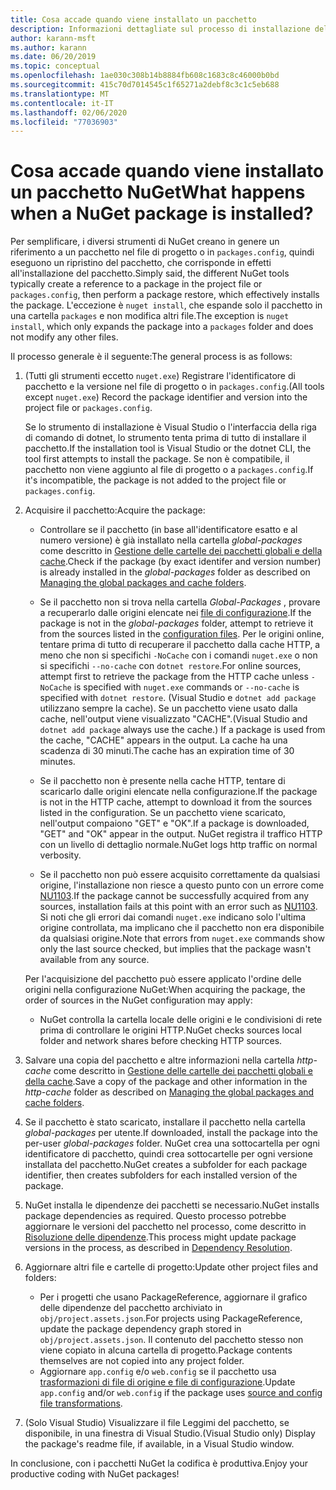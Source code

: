 ```yaml
---
title: Cosa accade quando viene installato un pacchetto
description: Informazioni dettagliate sul processo di installazione del pacchetto
author: karann-msft
ms.author: karann
ms.date: 06/20/2019
ms.topic: conceptual
ms.openlocfilehash: 1ae030c308b14b8884fb608c1683c8c46000b0bd
ms.sourcegitcommit: 415c70d7014545c1f65271a2debf8c3c1c5eb688
ms.translationtype: MT
ms.contentlocale: it-IT
ms.lasthandoff: 02/06/2020
ms.locfileid: "77036903"
---
```

# <a name="what-happens-when-a-nuget-package-is-installed"></a><span data-ttu-id="4112c-103">Cosa accade quando viene installato un pacchetto NuGet</span><span class="sxs-lookup"><span data-stu-id="4112c-103">What happens when a NuGet package is installed?</span></span>

<span data-ttu-id="4112c-104">Per semplificare, i diversi strumenti di NuGet creano in genere un riferimento a un pacchetto nel file di progetto o in `packages.config`, quindi eseguono un ripristino del pacchetto, che corrisponde in effetti all'installazione del pacchetto.</span><span class="sxs-lookup"><span data-stu-id="4112c-104">Simply said, the different NuGet tools typically create a reference to a package in the project file or `packages.config`, then perform a package restore, which effectively installs the package.</span></span> <span data-ttu-id="4112c-105">L'eccezione è `nuget install`, che espande solo il pacchetto in una cartella `packages` e non modifica altri file.</span><span class="sxs-lookup"><span data-stu-id="4112c-105">The exception is `nuget install`, which only expands the package into a `packages` folder and does not modify any other files.</span></span>

<span data-ttu-id="4112c-106">Il processo generale è il seguente:</span><span class="sxs-lookup"><span data-stu-id="4112c-106">The general process is as follows:</span></span>

1. <span data-ttu-id="4112c-107">(Tutti gli strumenti eccetto `nuget.exe`) Registrare l'identificatore di pacchetto e la versione nel file di progetto o in `packages.config`.</span><span class="sxs-lookup"><span data-stu-id="4112c-107">(All tools except `nuget.exe`) Record the package identifier and version into the project file or `packages.config`.</span></span>

   <span data-ttu-id="4112c-108">Se lo strumento di installazione è Visual Studio o l'interfaccia della riga di comando di dotnet, lo strumento tenta prima di tutto di installare il pacchetto.</span><span class="sxs-lookup"><span data-stu-id="4112c-108">If the installation tool is Visual Studio or the dotnet CLI, the tool first attempts to install the package.</span></span> <span data-ttu-id="4112c-109">Se non è compatibile, il pacchetto non viene aggiunto al file di progetto o a `packages.config`.</span><span class="sxs-lookup"><span data-stu-id="4112c-109">If it's incompatible, the package is not added to the project file or `packages.config`.</span></span>

2. <span data-ttu-id="4112c-110">Acquisire il pacchetto:</span><span class="sxs-lookup"><span data-stu-id="4112c-110">Acquire the package:</span></span>
   - <span data-ttu-id="4112c-111">Controllare se il pacchetto (in base all'identificatore esatto e al numero versione) è già installato nella cartella *global-packages* come descritto in [Gestione delle cartelle dei pacchetti globali e della cache](../consume-packages/managing-the-global-packages-and-cache-folders.md).</span><span class="sxs-lookup"><span data-stu-id="4112c-111">Check if the package (by exact identifer and version number) is already installed in the *global-packages* folder as described on [Managing the global packages and cache folders](../consume-packages/managing-the-global-packages-and-cache-folders.md).</span></span>

   - <span data-ttu-id="4112c-112">Se il pacchetto non si trova nella cartella *Global-Packages* , provare a recuperarlo dalle origini elencate nei [file di configurazione](../consume-packages/Configuring-NuGet-Behavior.md).</span><span class="sxs-lookup"><span data-stu-id="4112c-112">If the package is not in the *global-packages* folder, attempt to retrieve it from the sources listed in the [configuration files](../consume-packages/Configuring-NuGet-Behavior.md).</span></span> <span data-ttu-id="4112c-113">Per le origini online, tentare prima di tutto di recuperare il pacchetto dalla cache HTTP, a meno che non si specifichi `-NoCache` con i comandi `nuget.exe` o non si specifichi `--no-cache` con `dotnet restore`.</span><span class="sxs-lookup"><span data-stu-id="4112c-113">For online sources, attempt first to retrieve the package from the HTTP cache unless `-NoCache` is specified with `nuget.exe` commands or `--no-cache` is specified with `dotnet restore`.</span></span> <span data-ttu-id="4112c-114">(Visual Studio e `dotnet add package` utilizzano sempre la cache). Se un pacchetto viene usato dalla cache, nell'output viene visualizzato "CACHE".</span><span class="sxs-lookup"><span data-stu-id="4112c-114">(Visual Studio and `dotnet add package` always use the cache.) If a package is used from the cache, "CACHE" appears in the output.</span></span> <span data-ttu-id="4112c-115">La cache ha una scadenza di 30 minuti.</span><span class="sxs-lookup"><span data-stu-id="4112c-115">The cache has an expiration time of 30 minutes.</span></span>

   - <span data-ttu-id="4112c-116">Se il pacchetto non è presente nella cache HTTP, tentare di scaricarlo dalle origini elencate nella configurazione.</span><span class="sxs-lookup"><span data-stu-id="4112c-116">If the package is not in the HTTP cache, attempt to download it from the sources listed in the configuration.</span></span> <span data-ttu-id="4112c-117">Se un pacchetto viene scaricato, nell'output compaiono "GET" e "OK".</span><span class="sxs-lookup"><span data-stu-id="4112c-117">If a package is downloaded, "GET" and "OK" appear in the output.</span></span> <span data-ttu-id="4112c-118">NuGet registra il traffico HTTP con un livello di dettaglio normale.</span><span class="sxs-lookup"><span data-stu-id="4112c-118">NuGet logs http traffic on normal verbosity.</span></span>

   - <span data-ttu-id="4112c-119">Se il pacchetto non può essere acquisito correttamente da qualsiasi origine, l'installazione non riesce a questo punto con un errore come [NU1103](../reference/errors-and-warnings/NU1103.md).</span><span class="sxs-lookup"><span data-stu-id="4112c-119">If the package cannot be successfully acquired from any sources, installation fails at this point with an error such as [NU1103](../reference/errors-and-warnings/NU1103.md).</span></span> <span data-ttu-id="4112c-120">Si noti che gli errori dai comandi `nuget.exe` indicano solo l'ultima origine controllata, ma implicano che il pacchetto non era disponibile da qualsiasi origine.</span><span class="sxs-lookup"><span data-stu-id="4112c-120">Note that errors from `nuget.exe` commands show only the last source checked, but implies that the package wasn't available from any source.</span></span>

   <span data-ttu-id="4112c-121">Per l'acquisizione del pacchetto può essere applicato l'ordine delle origini nella configurazione NuGet:</span><span class="sxs-lookup"><span data-stu-id="4112c-121">When acquiring the package, the order of sources in the NuGet configuration may apply:</span></span>

   - <span data-ttu-id="4112c-122">NuGet controlla la cartella locale delle origini e le condivisioni di rete prima di controllare le origini HTTP.</span><span class="sxs-lookup"><span data-stu-id="4112c-122">NuGet checks sources local folder and network shares before checking HTTP sources.</span></span>

3. <span data-ttu-id="4112c-123">Salvare una copia del pacchetto e altre informazioni nella cartella *http-cache* come descritto in [Gestione delle cartelle dei pacchetti globali e della cache](../consume-packages/managing-the-global-packages-and-cache-folders.md).</span><span class="sxs-lookup"><span data-stu-id="4112c-123">Save a copy of the package and other information in the *http-cache* folder as described on [Managing the global packages and cache folders](../consume-packages/managing-the-global-packages-and-cache-folders.md).</span></span>

4. <span data-ttu-id="4112c-124">Se il pacchetto è stato scaricato, installare il pacchetto nella cartella *global-packages* per utente.</span><span class="sxs-lookup"><span data-stu-id="4112c-124">If downloaded, install the package into the per-user *global-packages* folder.</span></span> <span data-ttu-id="4112c-125">NuGet crea una sottocartella per ogni identificatore di pacchetto, quindi crea sottocartelle per ogni versione installata del pacchetto.</span><span class="sxs-lookup"><span data-stu-id="4112c-125">NuGet creates a subfolder for each package identifier, then creates subfolders for each installed version of the package.</span></span>

5. <span data-ttu-id="4112c-126">NuGet installa le dipendenze dei pacchetti se necessario.</span><span class="sxs-lookup"><span data-stu-id="4112c-126">NuGet installs package dependencies as required.</span></span> <span data-ttu-id="4112c-127">Questo processo potrebbe aggiornare le versioni del pacchetto nel processo, come descritto in [Risoluzione delle dipendenze](../concepts/dependency-resolution.md).</span><span class="sxs-lookup"><span data-stu-id="4112c-127">This process might update package versions in the process, as described in [Dependency Resolution](../concepts/dependency-resolution.md).</span></span>

6. <span data-ttu-id="4112c-128">Aggiornare altri file e cartelle di progetto:</span><span class="sxs-lookup"><span data-stu-id="4112c-128">Update other project files and folders:</span></span>

    - <span data-ttu-id="4112c-129">Per i progetti che usano PackageReference, aggiornare il grafico delle dipendenze del pacchetto archiviato in `obj/project.assets.json`.</span><span class="sxs-lookup"><span data-stu-id="4112c-129">For projects using PackageReference, update the package dependency graph stored in `obj/project.assets.json`.</span></span> <span data-ttu-id="4112c-130">Il contenuto del pacchetto stesso non viene copiato in alcuna cartella di progetto.</span><span class="sxs-lookup"><span data-stu-id="4112c-130">Package contents themselves are not copied into any project folder.</span></span>
    - <span data-ttu-id="4112c-131">Aggiornare `app.config` e/o `web.config` se il pacchetto usa [trasformazioni di file di origine e file di configurazione](../create-packages/source-and-config-file-transformations.md).</span><span class="sxs-lookup"><span data-stu-id="4112c-131">Update `app.config` and/or `web.config` if the package uses [source and config file transformations](../create-packages/source-and-config-file-transformations.md).</span></span>

7. <span data-ttu-id="4112c-132">(Solo Visual Studio) Visualizzare il file Leggimi del pacchetto, se disponibile, in una finestra di Visual Studio.</span><span class="sxs-lookup"><span data-stu-id="4112c-132">(Visual Studio only) Display the package's readme file, if available, in a Visual Studio window.</span></span>

<span data-ttu-id="4112c-133">In conclusione, con i pacchetti NuGet la codifica è produttiva.</span><span class="sxs-lookup"><span data-stu-id="4112c-133">Enjoy your productive coding with NuGet packages!</span></span>
